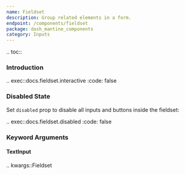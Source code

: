 ```yaml
---
name: Fieldset
description: Group related elements in a form.
endpoint: /components/fieldset
package: dash_mantine_components
category: Inputs
---
```


.. toc::

### Introduction

.. exec::docs.fieldset.interactive
   :code: false

### Disabled State

Set `disabled` prop to disable all inputs and buttons inside the fieldset:

.. exec::docs.fieldset.disabled
   :code: false

### Keyword Arguments

#### TextInput

.. kwargs::Fieldset